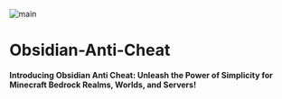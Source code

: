 ![main](https://i.postimg.cc/bN0BYxYs/pack-icon.png)
# Obsidian-Anti-Cheat
**Introducing Obsidian Anti Cheat: Unleash the Power of Simplicity for Minecraft Bedrock Realms, Worlds, and Servers!**
